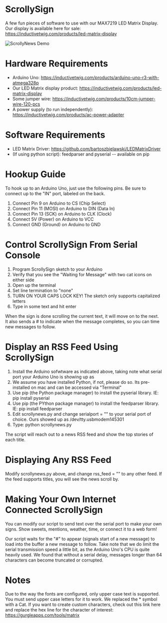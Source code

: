 # ScrollySign
A few fun pieces of software to use with our MAX7219 LED Matrix Display.
Our display is available here for sale: https://inductivetwig.com/products/led-matrix-display


![ScrollyNews Demo](https://cdn.shopify.com/s/files/1/0925/9692/files/scrollynews_480x480.gif?v=1580860076)


# Hardware Requirements

* Arduino Uno: https://inductivetwig.com/products/arduino-uno-r3-with-atmega328p
* Our LED Matrix display product: https://inductivetwig.com/products/led-matrix-display
* Some jumper wire: https://inductivetwig.com/products/10cm-jumper-wire-120-pcs
* A power supply (to run independently): https://inductivetwig.com/products/ac-power-adapter

# Software Requirements

* LED Matrix Driver: https://github.com/bartoszbielawski/LEDMatrixDriver
* (If using python script): feedparser and pyserial -- available on pip

# Hookup Guide

To hook up to an Arduino Uno, just use the following pins. Be sure to connect up to the "IN" port, labeled on the back. 

1. Connect Pin 9 on Arduino to CS (Chip Select)
2. Connect Pin 11 (MOSI) on Arduino to	DIN (Data In)
3. Connect Pin 13 (SCK) on Arduino to	CLK (Clock)
4. Connect 5V (Power) on Arduino to VCC
5. Connect GND (Ground) on Arduino to GND

# Control ScrollySign From Serial Console

1. Program ScrollySign sketch to your Arduino
2. Verify that you see the "Waiting for Message" with two cat icons on either side
3. Open up the terminal
4. Set line termination to "none"
5. TURN ON YOUR CAPS LOCK KEY! The sketch only supports capitalized letters
6. Type in some text and hit enter

When the sign is done scrolling the current text, it will move on to the next. It also sends a # to indicate when the message completes, so you can time new messages to follow.

# Display an RSS Feed Using ScrollySign

1. Install the Arduino sofwtware as indicated above, taking note what serial port your Arduino Uno is showing up as
2. We assume you have installed Python, if not, please do so. Its pre-installed on mac and can be accessed via "Terminal"
3. Use pip (the Python package manager) to install the pyserial library. IE: pip install pyserial
4. Use pip (the PYthon package manager) to install the feedparser library. IE: pip install feedparser
4. Edit scrollynews.py and change serialport = "" to your serial port of choice. Ours showed up as /dev/tty.usbmodem145301
5. Type: python scrollynews.py

The script will reach out to a news RSS feed and show the top stories of each title.

# Displaying Any RSS Feed

Modify scrollynews.py above, and change rss_feed = "" to any other feed. If the feed supports titles, you will see the news scroll by.

# Making Your Own Internet Connected ScrollySign

You can modify our script to send text over the serial port to make your own signs. Show sweets, mentions, weather, time, or connect it to a web form! 

Our script waits for the "#" to appear (signals start of a new message) to load into the buffer a new message to follow. Take note that we do limit the serial transmission speed a little bit, as the Arduino Uno's CPU is quite heavily used. We found that without a serial delay, messages longer than 64 characters can become truncated or corrupted.

# Notes

Due to the way the fonts are configured, only upper case text is supported. You must send upper case letters for it to work. We replaced the * symbol with a Cat. If you want to create custom characters, check out this link here and replace the hex line for the character of interest: https://gurgleapps.com/tools/matrix
